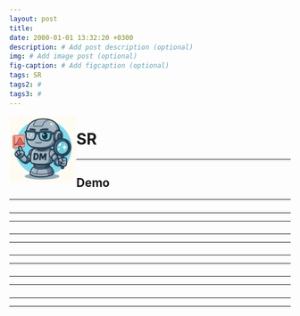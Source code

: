```yaml
---
layout: post
title: 
date: 2000-01-01 13:32:20 +0300
description: # Add post description (optional)
img: # Add image post (optional)
fig-caption: # Add figcaption (optional)
tags: SR
tags2: #
tags3: #
---
```




<img align="left" width="120" src="../assets/img/dmsr/dmsr.png" />

# SR


- - -
## Demo

<link rel="stylesheet" href="https://cdn.knightlab.com/libs/juxtapose/latest/css/juxtapose.css">
<script src="https://cdn.knightlab.com/libs/juxtapose/latest/js/juxtapose.min.js"></script>
<div id="juxtapose" style="width: 30%; max-width: 800px; margin: auto;"></div>


<table style="width:100%; text-align:center;">
  <tr>
    <td>
      <div align="center" id="slider1" style="display:inline-block; width: 620px;"></div>
    </td>
    <td>
      <div align="center" id="slider2" style="display:inline-block; width: 620px;"></div>
    </td>
    </tr>
</table>


<table style="width:100%; text-align:center;">
  <tr>
    <td>
      <div align="center" id="slider3" style="display:inline-block; width: 620px;"></div>
    </td>
    <td>
      <div align="center" id="slider4" style="display:inline-block; width: 620px;"></div>
    </td>
    </tr>
</table>


<table style="width:100%; text-align:center;">
  <tr>
    <td>
      <div align="center" id="slider5" style="display:inline-block; width: 620px;"></div>
    </td>
    <td>
      <div align="center" id="slider6" style="display:inline-block; width: 620px;"></div>
    </td>
    </tr>
</table>


<table style="width:100%; text-align:center;">
  <tr>
    <td>
      <div align="center" id="slider7" style="display:inline-block; width: 620px;"></div>
    </td>
    <td>
      <div align="center" id="slider8" style="display:inline-block; width: 620px;"></div>
    </td>
    </tr>
</table>


<table style="width:100%; text-align:center;">
  <tr>
    <td>
      <div align="center" id="slider9" style="display:inline-block; width: 620px;"></div>
    </td>
    <td>
      <div align="center" id="slider10" style="display:inline-block; width: 620px;"></div>
    </td>
    </tr>
</table>


<script>
  new juxtapose.JXSlider('#slider1',
    [
      {src: '../assets/img/recsr/lr1.jpg', label: 'Bicubic'},
      {src: '../assets/img/recsr/dmsr1.png',label: 'DM-SR'}
    ],
    {
      animate: true,
      showLabels: true,
      showCredits: false,
      makeResponsive: true
    });
   new juxtapose.JXSlider('#slider2',
    [
      {src: '../assets/img/recsr/lr1.jpg', label: 'Bicubic'},
      {src: '../assets/img/recsr/recsr1.png',label: 'new'}
    ],
    {
      animate: true,
      showLabels: true,
      showCredits: false,
      makeResponsive: true
    });
</script>

<script>
  new juxtapose.JXSlider('#slider3',
    [
      {src: '../assets/img/recsr/lr2.jpg', label: 'Bicubic'},
      {src: '../assets/img/recsr/dmsr2.png',label: 'DM-SR'}
    ],
    {
      animate: true,
      showLabels: true,
      showCredits: false,
      makeResponsive: true
    });
   new juxtapose.JXSlider('#slider4',
    [
      {src: '../assets/img/recsr/lr2.jpg', label: 'Bicubic'},
      {src: '../assets/img/recsr/recsr2.png',label: 'new'}
    ],
    {
      animate: true,
      showLabels: true,
      showCredits: false,
      makeResponsive: true
    });
</script>


<script>
  new juxtapose.JXSlider('#slider5',
    [
      {src: '../assets/img/recsr/lr3.jpg', label: 'Bicubic'},
      {src: '../assets/img/recsr/dmsr3.png',label: 'DM-SR'}
    ],
    {
      animate: true,
      showLabels: true,
      showCredits: false,
      makeResponsive: true
    });
   new juxtapose.JXSlider('#slider6',
    [
      {src: '../assets/img/recsr/lr3.jpg', label: 'Bicubic'},
      {src: '../assets/img/recsr/recsr3.png',label: 'new'}
    ],
    {
      animate: true,
      showLabels: true,
      showCredits: false,
      makeResponsive: true
    });
</script>


<script>
  new juxtapose.JXSlider('#slider7',
    [
      {src: '../assets/img/recsr/lr4.jpg', label: 'Bicubic'},
      {src: '../assets/img/recsr/dmsr4.png',label: 'DM-SR'}
    ],
    {
      animate: true,
      showLabels: true,
      showCredits: false,
      makeResponsive: true
    });
   new juxtapose.JXSlider('#slider8',
    [
      {src: '../assets/img/recsr/lr4.jpg', label: 'Bicubic'},
      {src: '../assets/img/recsr/recsr4.png',label: 'new'}
    ],
    {
      animate: true,
      showLabels: true,
      showCredits: false,
      makeResponsive: true
    });
</script>


<script>
  new juxtapose.JXSlider('#slider9',
    [
      {src: '../assets/img/recsr/lr5.jpg', label: 'Bicubic'},
      {src: '../assets/img/recsr/dmsr5.png',label: 'DM-SR'}
    ],
    {
      animate: true,
      showLabels: true,
      showCredits: false,
      makeResponsive: true
    });
   new juxtapose.JXSlider('#slider10',
    [
      {src: '../assets/img/recsr/lr5.jpg', label: 'Bicubic'},
      {src: '../assets/img/recsr/recsr5.png',label: 'new'}
    ],
    {
      animate: true,
      showLabels: true,
      showCredits: false,
      makeResponsive: true
    });
</script>

- - -

